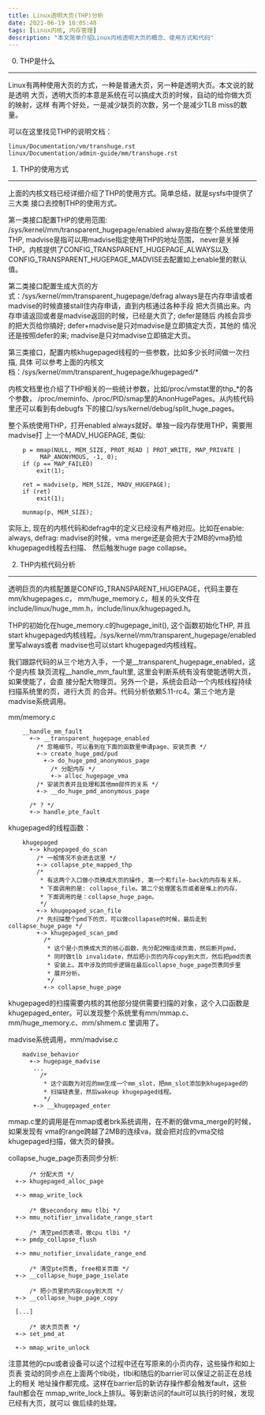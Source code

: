 ```yaml
---
title: Linux透明大页(THP)分析
date: 2021-06-19 10:05:48
tags: [Linux内核, 内存管理]
description: "本文简单介绍Linux内核透明大页的概念、使用方式和代码"
---
```


0. THP是什么
------------

 Linux有两种使用大页的方式，一种是普通大页，另一种是透明大页。本文说的就是透明
 大页，透明大页的本意是系统在可以搞成大页的时候，自动的给你做大页的映射，这样
 有两个好处，一是减少缺页的次数，另一个是减少TLB miss的数量。

 可以在这里找见THP的说明文档：
```
linux/Documentation/vm/transhuge.rst
linux/Documentation/admin-guide/mm/transhuge.rst
```

1. THP的使用方式
----------------

 上面的内核文档已经详细介绍了THP的使用方式。简单总结，就是sysfs中提供了三大类
 接口去控制THP的使用方式。

 第一类接口配置THP的使用范围: /sys/kernel/mm/transparent_hugepage/enabled
 alway是指在整个系统里使用THP, madvise是指可以用madvise指定使用THP的地址范围，
 never是关掉THP。内核提供了CONFIG_TRANSPARENT_HUGEPAGE_ALWAYS以及
 CONFIG_TRANSPARENT_HUGEPAGE_MADVISE去配置如上enable里的默认值。

 第二类接口配置生成大页的方式：/sys/kernel/mm/transparent_hugepage/defrag
 always是在内存申请或者madvise的时候直接stall住内存申请，直到内核通过各种手段
 把大页搞出来。内存申请返回或者是madvise返回的时候，已经是大页了; defer是随后
 内核会异步的把大页给你搞好; defer+madvise是只对madvise是立即搞定大页，其他的
 情况还是按照defer的来; madvise是只对madvise立即搞定大页。

 第三类接口，配置内核khugepaged线程的一些参数，比如多少长时间做一次扫描, 具体
 可以参考上面的内核文档：/sys/kernel/mm/transparent_hugepage/khugepaged/*

 内核文档里也介绍了THP相关的一些统计参数，比如/proc/vmstat里的thp_*的各个参数，
 /proc/meminfo、/proc/PID/smap里的AnonHugePages。从内核代码里还可以看到有debugfs
 下的接口/sys/kernel/debug/split_huge_pages。

 整个系统使用THP，打开enabled always就好。单独一段内存使用THP，需要用madvise打
 上一个MADV_HUGEPAGE, 类似:
```
	p = mmap(NULL, MEM_SIZE, PROT_READ | PROT_WRITE, MAP_PRIVATE |
		 MAP_ANONYMOUS, -1, 0);
	if (p == MAP_FAILED)
		exit(1);

	ret = madvise(p, MEM_SIZE, MADV_HUGEPAGE);
	if (ret)
		exit(1);

	munmap(p, MEM_SIZE);
```

 实际上, 现在的内核代码和defrag中的定义已经没有严格对应。比如在enable: always,
 defrag: madvise的时候，vma merge还是会把大于2MB的vma扔给khugepaged线程去扫描、
 然后触发huge page collapse。

2. THP内核代码分析
------------------

 透明巨页的内核配置是CONFIG_TRANSPARENT_HUGEPAGE，代码主要在mm/khugepages.c，
 mm/huge_memory.c，相关的头文件在include/linux/huge_mm.h，include/linux/khugepaged.h。

 THP的初始化在huge_memory.c的hugepage_init(), 这个函数初始化THP, 并且start
 khugepaged内核线程。/sys/kernel/mm/transparent_hugepage/enabled里写always或者
 madvise也可以start khugepaged内核线程。

 我们跟踪代码的从三个地方入手，一个是__transparent_hugepage_enabled，这个是内核
 缺页流程__handle_mm_fault里, 这里会判断系统有没有使能透明大页，如果使能了，会直
 接分配大物理页。另外一个是，系统会启动一个内核线程持续扫描系统里的页，进行大页
 的合并。代码分析依赖5.11-rc4。第三个地方是madvise系统调用。

 mm/memory.c
```
	__handle_mm_fault
	  +-> __transparent_hugepage_enabled
	    /* 忽略细节，可以看到在下面的函数里申请page、安装页表 */
	    +-> create_huge_pmd/pud
	      +-> do_huge_pmd_anonymous_page
	        /* 分配内存 */
	        +-> alloc_hugepage_vma
		/* 安装页表并且处理和其他mm部件的关系 */
		+-> __do_huge_pmd_anonymous_page

	  /* ? */
	  +-> handle_pte_fault
```
 
 khugepaged的线程函数：
```
	khugepaged
	  +-> khugepaged_do_scan
	    /* 一般情况不会进去这里 */
	    +-> collapse_pte_mapped_thp
	    /*
	     * 有这两个入口做小页换成大页的操作, 第一个和file-back的内存有关系，
	     * 下面调用的是: collapse_file。第二个处理匿名页或者是堆上的内存，
	     * 下面调用的是：collapse_huge_page。
	     */
	    +-> khugepaged_scan_file
	    /* 先扫描整个pmd下的页，可以做collapase的时候，最后走到collapse_huge_page */
	    +-> khugepaged_scan_pmd
	      /*
	       * 这个是小页换成大页的核心函数，先分配2MB连续页面，然后断开pmd，
	       * 同时做tlb invalidate，然后把小页的内存copy到大页，然后把pmd页表
	       * 安装上。其中涉及的同步逻辑在最后collapse_huge_page页表同步里
	       * 展开分析。
	       */
	      +-> collapse_huge_page
```
 
 khugepaged的扫描需要内核的其他部分提供需要扫描的对象，这个入口函数是
 khugepaged_enter。可以发现整个系统里有mm/mmap.c、mm/huge_memory.c、mm/shmem.c
 里调用了。

 madvise系统调用，mm/madvise.c
```
	madvise_behavior
	  +-> hugepage_madvise
	   ...
	     /*
	      * 这个函数为对应的mm生成一个mm_slot，把mm_slot添加到khugepaged的
	      * 扫描链表里，然后wakeup khugepaged线程。
	      */
	   +-> __khugepaged_enter
```
 mmap.c里的调用是在mmap或者brk系统调用，在不断的做vma_merge的时候，如果发现有
 vma的range跨越了2MB的连续va，就会把对应的vma交给khugepaged扫描，做大页的替换。

 collapse_huge_page页表同步分析:
```
      /* 分配大页 */
  +-> khugepaged_alloc_page

  +-> mmap_write_lock
  
      /* 做secondory mmu tlbi */
  +-> mmu_notifier_invalidate_range_start

      /* 清空pmd页表项，做cpu tlbi */
  +-> pmdp_collapse_flush

  +-> mmu_notifier_invalidate_range_end

      /* 清空pte页表, free相关页面 */
  +-> __collapse_huge_page_isolate

      /* 把小页里的内容copy到大页 */
  +-> __collapse_huge_page_copy

  [...]

      /* 装大页页表 */
  +-> set_pmd_at

  +-> mmap_write_unlock
```
  注意其他的cpu或者设备可以这个过程中还在写原来的小页内存，这些操作和如上页表
  变动的同步点在上面两个tlbi处，tlbi和随后的barrier可以保证之前正在总线上的相关
  地址操作都完成。这样在barrier后的新访存操作都会触发fault，这些fault都会在
  mmap_write_lock上排队。等到新访问的fault可以执行的时候，发现已经有大页，就可以
  做后续的处理。
